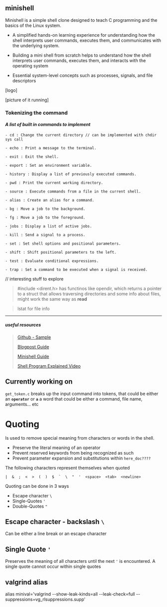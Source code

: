 ## minishell
Minishell is a simple shell clone designed to teach C programming and the basics of the Linux system.

- A simplified hands-on learning experience for understanding how the shell interprets user commands, executes them, and communicates with the underlying system.

- Building a mini shell from scratch helps to understand how the shell interprets user commands, executes them, and interacts with the operating system

- Essential system-level concepts such as processes, signals, and file descriptors

[logo]

[picture of it running]

### Tokenizing the command

#### _A list of built in commands to implement_

``` console
- cd : Change the current directory // can be implemented with chdir sys call

- echo : Print a message to the terminal.

- exit : Exit the shell.

- export : Set an environment variable.

- history : Display a list of previously executed commands.

- pwd : Print the current working directory.

- source : Execute commands from a file in the current shell.

- alias : Create an alias for a command.

- bg : Move a job to the background.

- fg : Move a job to the foreground.

- jobs : Display a list of active jobs.

- kill : Send a signal to a process.

- set : Set shell options and positional parameters.

- shift : Shift positional parameters to the left.

- test : Evaluate conditional expressions.

- trap : Set a command to be executed when a signal is received.
```

// interesting stuff to explore
>#include <dirent.h>
>has functinos like opendir, which returns a pointer to a struct that allows traversing directories
>and some info about files, might work the same way as **read**

> lstat for file info

---
##### useful resources

>[Github - Sample](https://github.com/maiadegraaf/minishell)
  >
  >[Blogpost Guide](https://brennan.io/2015/01/16/write-a-shell-in-c/)
  >
  >[Minishell Guide](https://harm-smits.github.io/42docs/projects/minishell)
  >
  >[Shell Program Explained Video](https://www.youtube.com/watch?v=ubt-UjcQUYg)

## Currently working on
`get_token.c` breaks up the input command into tokens, that could be either an __`operator`__ or __`a`__ a word that could be either a command, file name, arguments... etc


# Quoting
Is used to remove special meaning from characters or words in the shell.
- Preserve the literal meaning of an operator
- Prevent reserved keywords from being recognized as such
- Prevent parameter expansion and substitutions within `here_doc????`

The following characters represent themselves when quoted

	|  &  ;  <  >  (  )  $  `  \  "  '  <space>  <tab>  <newline>
Quoting can be done in 3 ways
- Escape character `\`
- Single-Quotes `'`
- Double-Quotes `"`

## Escape character - backslash `\`
Can be either a line break or an escape character
## Single Quote `'`
Preserves the meaning of all characters until the next `'` is encountered. A single quote cannot occur within single quotes

## valgrind alias
alias minival='valgrind --show-leak-kinds=all --leak-check=full --suppressions=vg_rlsuppressions.supp'





